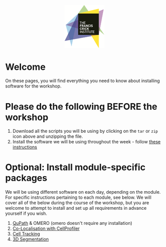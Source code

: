 <p align="center">
  <img width="25%" src="./assets/CRICK_Primary_Logo_CMYK High res.png" alt="Crick Logo">
</p>

# Welcome

On these pages, you will find everything you need to know about installing software for the workshop.

# Please do the following BEFORE the workshop

1. Download all the scripts you will be using by clicking on the `tar` or `zip` icon above and unzipping the file.
2. Install the software we will be using throughout the week - follow [these instructions](./Pages/Installation-Instructions.md)

# Optional: Install module-specific packages

We will be using different software on each day, depending on the module. For specific instructions pertaining to each module, see below. We will cover all of the below during the course of the workshop, but you are welcome to attempt to install and set up all requirements in advance yourself if you wish.
1. [QuPath](https://qupath.github.io/) & OMERO (omero doesn't require any installation)
2. [Co-Localisation with CellProfiler](./Colocalization/readme.md)
3. [Cell Tracking](./Live-Cell-Imaging-And-Tracking/Live-Cell-Imaging-and-Tracking.md)
4. [3D Segmentation](./3D_Segmentation/readme.md)
